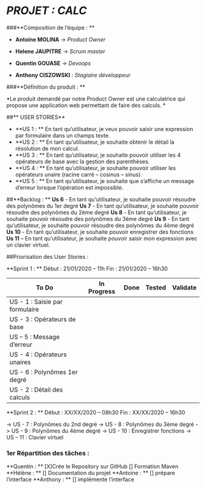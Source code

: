 # _PROJET : **CALC**_ 

###**Composition de l’équipe : **
-	**Antoine MOLINA** -> *Product Owner* 

-	**Helene JAUPITRE** -> *Scrum master* 

-	**Quentin GOUASE** -> *Devoops* 

-	**Anthony CISZOWSKI** : *Stagiaire développeur* 	

###**Définition du produit : **

*Le produit demandé par notre Product Owner est une calculatrice qui propose une application web permettant de faire des calculs. * 

##** USER STORIES**
-	**US 1 : ** En tant qu’utilisateur, je veux pouvoir saisir une expression par formulaire dans un champs texte. 
-	**US 2 : ** En tant qu’utilisateur, je souhaite obtenir le détail la résolution de mon calcul. 
-	**US 3 : ** En tant qu’utilisateur, je souhaite pouvoir utiliser les 4 opérateurs de base avec la gestion des parenthèses. 
-	**US 4 : ** En tant qu’utilisateur, je souhaite pouvoir utiliser les opérateurs unaire (racine carré – cosinus – sinus). 
-	**US 5 : ** En tant qu’utilisateur, je souhaite que s’affiche un message d’erreur lorsque l’opération est impossible. 

##**Backlog : **
**Us 6**  - En tant qu’utilisateur, je souhaite pouvoir résoudre des polynômes du 1er degré 
**Us 7** - En tant qu’utilisateur, je souhaite pouvoir résoudre des polynômes du 2ème degré
**Us 8**  - En tant qu’utilisateur, je souhaite pouvoir résoudre des polynômes du 3ème degré
**Us 9** - En tant qu’utilisateur, je souhaite pouvoir résoudre des polynômes du 4ème degré
**Us 10** - En tant qu’utilisateur, je souhaite pouvoir enregistrer des fonctions 
**Us 11** – En tant qu’utilisateur, je souhaite pouvoir saisir mon expression avec un clavier virtuel. 






##Priorisation des User Stories : 

**Sprint 1 : **
Début : 21/01/2020 – 11h 		Fin : 21/01/2020 – 16h30

|**To Do** 						|  **In Progress**	| **Done**	|    **Tested**	| **Validate**	|
|  --------------				|  -------------	|-----------|---------------|---------------|
|US - 1 : Saisie par formulaire |					|			|				|				|
|US - 3 : Opérateurs de base 	|					|			|				|				|
|US – 5 : Message d’erreur 		|					|			|				|				|
|US - 4 : Opérateurs unaires 	|					|			|				|				|
|US - 6 : Polynômes 1er degré 	|					|			|				|				|
|US - 2 : Détail des calculs 	|					|			|				|				|

**Sprint 2 : **
Début : XX/XX/2020 – 08h30 		Fin : XX/XX/2020 – 16h30

-> US - 7 : Polynômes du 2nd degré
-> US - 8 : Polynômes du 3ème degré
-> US - 9 : Polynômes du 4ème degré
-> US - 10 : Enregistrer fonctions 
-> US – 11 : Clavier virtuel

### 1er Répartition des tâches : 
**Quentin : **
[X]Crée le Repository sur GitHub
[] Formation Maven 
**Hélène : ** 
[] Documentation du projet
**Antoine : **
[] prépare l’interface 
**Anthony : **
[] implémente l’interface 

